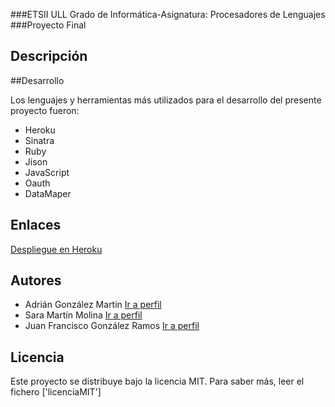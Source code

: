 ###ETSII ULL Grado de Informática-Asignatura: Procesadores de Lenguajes
###Proyecto Final

## Descripción


##Desarrollo

Los lenguajes y herramientas más utilizados para el desarrollo del presente proyecto fueron: 

  * Heroku
  * Sinatra
  * Ruby
  * Jison
  * JavaScript
  * Oauth
  * DataMaper

## Enlaces

[Despliegue en Heroku](http://sheltered-atoll-7992.herokuapp.com/)

## Autores

  - Adrián González Martín [Ir a perfil](https://github.com/alu4073)
  - Sara Martín Molina [Ir a perfil](https://github.com/alu4102)
  - Juan Francisco González Ramos [Ir a perfil](https://github.com/juanFGR)

## Licencia

Este proyecto se distribuye bajo la licencia MIT. Para saber más, leer el fichero ['licenciaMIT']
